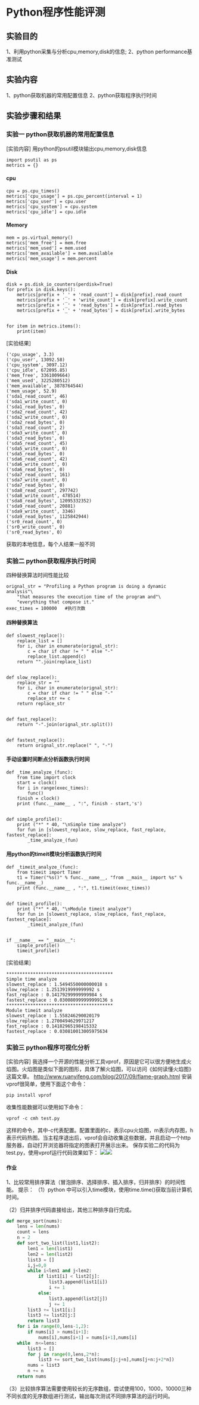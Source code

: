 # Python程序性能评测

## 实验目的

1、利用python采集与分析cpu,memory,disk的信息;
2、python performance基准测试

## 实验内容

1、python获取机器的常用配置信息
2、python获取程序执行时间

## 实验步骤和结果

### 实验一 python获取机器的常用配置信息

[实验内容]
用python的psutil模块输出cpu,memory,disk信息
	

	import psutil as ps
	metrics = {}
#### cpu

	cpu = ps.cpu_times()
	metrics['cpu_usage'] = ps.cpu_percent(interval = 1)
	metrics['cpu_user'] = cpu.user
	metrics['cpu_system'] = cpu.system
	metrics['cpu_idle'] = cpu.idle
#### Memory

	mem = ps.virtual_memory()
	metrics['mem_free'] = mem.free
	metrics['mem_used'] = mem.used
	metrics['mem_available'] = mem.available
	metrics['mem_usage'] = mem.percent
#### Disk



```
disk = ps.disk_io_counters(perdisk=True)
for prefix in disk.keys():
    metrics[prefix + '_' + 'read_count'] = disk[prefix].read_count
    metrics[prefix + '_' + 'write_count'] = disk[prefix].write_count
    metrics[prefix + '_' + 'read_bytes'] = disk[prefix].read_bytes
    metrics[prefix + '_' + 'read_bytes'] = disk[prefix].write_bytes
​
​
for item in metrics.items():
    print(item)
```
[实验结果]

```
('cpu_usage', 3.3)
('cpu_user', 13092.58)
('cpu_system', 3097.12)
('cpu_idle', 672095.85)
('mem_free', 3361009664)
('mem_used', 3225280512)
('mem_available', 3878764544)
('mem_usage', 52.9)
('sda1_read_count', 46)
('sda1_write_count', 0)
('sda1_read_bytes', 0)
('sda2_read_count', 42)
('sda2_write_count', 0)
('sda2_read_bytes', 0)
('sda3_read_count', 2)
('sda3_write_count', 0)
('sda3_read_bytes', 0)
('sda5_read_count', 45)
('sda5_write_count', 0)
('sda5_read_bytes', 0)
('sda6_read_count', 42)
('sda6_write_count', 0)
('sda6_read_bytes', 0)
('sda7_read_count', 161)
('sda7_write_count', 0)
('sda7_read_bytes', 0)
('sda8_read_count', 297742)
('sda8_write_count', 478514)
('sda8_read_bytes', 12095332352)
('sda9_read_count', 20881)
('sda9_write_count', 3346)
('sda9_read_bytes', 1125842944)
('sr0_read_count', 0)
('sr0_write_count', 0)
('sr0_read_bytes', 0)
```

获取的本地信息，每个人结果一般不同
### 实验二 python获取程序执行时间

四种替换算法时间性能比较

```
orignal_str = "Profiling a Python program is doing a dynamic analysis"\
    "that measures the execution time of the program and"\
    "everything that compose it."
exec_times = 100000   #执行次数
```

#### 四种替换算法

```
def slowest_replace():
    replace_list = []
    for i, char in enumerate(orignal_str):
        c = char if char != " " else "-"
        replace_list.append(c)
    return "".join(replace_list)
​
​
def slow_replace():
    replace_str = ""
    for i, char in enumerate(orignal_str):
        c = char if char != " " else "-"
        replace_str += c
    return replace_str
​
​
def fast_replace():
    return "-".join(orignal_str.split())
​
​
def fastest_replace():
    return orignal_str.replace(" ", "-")
```

#### 手动设置时间断点分析函数执行时间

```
def _time_analyze_(func):
    from time import clock
    start = clock()
    for i in range(exec_times):
        func()
    finish = clock()
    print (func.__name__ , ":", finish - start,'s')
​
​
def simple_profile():
    print ("*" * 40, "\nSimple time analyze")
    for fun in [slowest_replace, slow_replace, fast_replace, fastest_replace]:
        _time_analyze_(fun)
```
#### 用python的timeit模块分析函数执行时间


```
def _timeit_analyze_(func):
    from timeit import Timer
    t1 = Timer("%s()" % func.__name__, "from __main__ import %s" % func.__name__)
    print (func.__name__ , ":", t1.timeit(exec_times))
​
​
def timeit_profile():
    print ("*" * 40, "\nModule timeit analyze")
    for fun in [slowest_replace, slow_replace, fast_replace, fastest_replace]:
        _timeit_analyze_(fun)
​
​
if __name__ == "__main__":
    simple_profile()
    timeit_profile()
```

[实验结果]

```
**************************************** 
Simple time analyze
slowest_replace : 1.5494550000000018 s
slow_replace : 1.2513919999999992 s
fast_replace : 0.14179299999999984 s
fastest_replace : 0.030080999999999136 s
**************************************** 
Module timeit analyze
slowest_replace : 1.558246290020179
slow_replace : 1.2700494629971217
fast_replace : 0.14182965198415332
fastest_replace : 0.030810013005975634
```
### 实验三 python程序可视化分析

[实验内容]
我选择一个开源的性能分析工具vprof，原因是它可以很方便地生成火焰图。火焰图是类似下面的图形，具体了解火焰图，可以访问《如何读懂火焰图》这篇文章。
http://www.ruanyifeng.com/blog/2017/09/flame-graph.html
安装vprof很简单，使用下面这个命令：
	

	pip install vprof

收集性能数据可以使用如下命令：
	
	vprof -c cmh test.py

这样的命令，其中-c代表配置。配置里面的c，表示cpu火焰图，m表示内存图，h表示代码热图。当主程序退出后，vprof会自动收集这些数据，并且启动一个http服务器，自动打开浏览器将指定的图表打开展示出来。
保存实验二的代码为test.py，使用vprof运行代码效果如下：
![](http://kfcoding-static.oss-cn-hangzhou.aliyuncs.com/gitcourse-DaSE_lab/pic/4.1.png)
​​![](http://kfcoding-static.oss-cn-hangzhou.aliyuncs.com/gitcourse-DaSE_lab/pic/4.2.png)
​​

#### 作业

1、比较常用排序算法（冒泡排序、选择排序、插入排序，归并排序）的时间性能。
提示：
（1）python 中可以引入time模块，使用time.time()获取当前计算机时间。

（2）归并排序代码直接给出，其他三种排序自行完成。

```python
def merge_sort(nums):
    lens = len(nums)
    count = lens
    n = 2
    def sort_two_list(list1,list2):
        len1 = len(list1)
        len2 = len(list2)
        list3 = []
        i,j=0,0
        while i<len1 and j<len2:
            if list1[i] < list2[j]:
                list3.append(list1[i])
                i += 1
            else:
                list3.append(list2[j])
                j += 1
        list3 += list1[i:]
        list3 += list2[j:]
        return list3
    for i in range(0,lens-1,2):
        if nums[i] > nums[i+1]:
            nums[i],nums[i+1] = nums[i+1],nums[i]
    while  n<=lens:
        list3 = []
        for j in range(0,lens,2*n):
            list3 += sort_two_list(nums[j:j+n],nums[j+n:j+2*n])
        nums = list3
        n += n
    return nums
```
（3）比较排序算法需要使用较长的无序数组，尝试使用100，1000，10000三种不同长度的无序数组进行测试，输出每次测试不同排序算法的运行时间。



